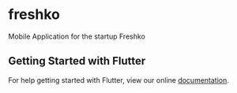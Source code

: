 # freshko

Mobile Application for the startup Freshko

## Getting Started with Flutter

For help getting started with Flutter, view our online
[documentation](https://flutter.io/).
